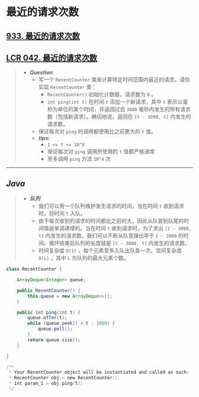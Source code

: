 # 最近的请求次数

## [933. 最近的请求次数](https://leetcode.cn/problems/number-of-recent-calls/)

## [LCR 042. 最近的请求次数](https://leetcode.cn/problems/H8086Q/)

> - ***Question***
>   - 写一个 `RecentCounter` 类来计算特定时间范围内最近的请求。请你实现 `RecentCounter` 类：
>     - `RecentCounter()` 初始化计数器，请求数为 `0` 。
>     - `int ping(int t)` 在时间 `t` 添加一个新请求，其中 `t` 表示以毫秒为单位的某个时间，并返回过去 `3000` 毫秒内发生的所有请求数（包括新请求）。确切地说，返回在 `[t - 3000, t]` 内发生的请求数。
>   - 保证每次对 `ping` 的调用都使用比之前更大的 `t` 值。
>   - ***tips:***
>     - `1 <= t <= 10^9`
>     - 保证每次对 `ping` 调用所使用的 `t` 值都严格递增
>     - 至多调用 `ping` 方法 `10^4` 次

---

## *Java*

> - ***队列***
>   - 我们可以用一个队列维护发生请求的时间，当在时间 `t` 收到请求时，将时间 `t` 入队。
>   - 由于每次收到的请求的时间都比之前的大，因此从队首到队尾的时间值是单调递增的。当在时间 `t` 收到请求时，为了求出 `[t - 3000, t]` 内发生的请求数，我们可以不断从队首弹出早于 `t - 3000` 的时间。循环结束后队列的长度就是 `[t - 3000, t]` 内发生的请求数。
>   - 时间复杂度 `O(1)` ，每个元素至多入队出队各一次。空间复杂度 `O(L)` ，其中 `L` 为队列的最大元素个数。

```java
class RecentCounter {

    ArrayDeque<Integer> queue;

    public RecentCounter() {
        this.queue = new ArrayDeque<>();
    }

    public int ping(int t) {
        queue.offer(t);
        while (queue.peek() < t - 3000) {
            queue.poll();
        }
        return queue.size();
    }

}

/**
 * Your RecentCounter object will be instantiated and called as such:
 * RecentCounter obj = new RecentCounter();
 * int param_1 = obj.ping(t);
 */
```
